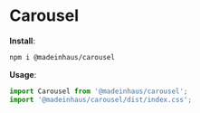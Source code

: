 # Carousel

**Install**:

```bash
npm i @madeinhaus/carousel
```

**Usage**:

```js
import Carousel from '@madeinhaus/carousel';
import '@madeinhaus/carousel/dist/index.css';
```
